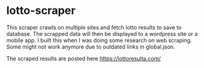 # lotto-scraper
This scraper crawls on multiple sites and fetch lotto results to save to database. The scrapped data will then be displayed to a wordpress site or a mobile app.
I built this when I was doing some research on web scraping. Some might not work anymore due to outdated links in global.json.

The scraped results are posted here https://lottoresulta.com/
